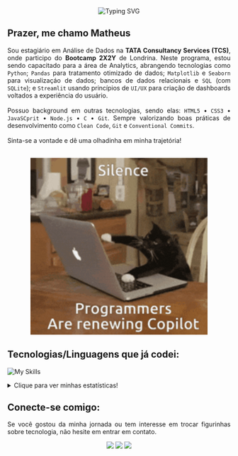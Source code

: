 <div align="center">
  <img src="https://readme-typing-svg.herokuapp.com?font=Poppins&size=60&duration=2500&pause=1000&center=true&vCenter=true&width=750&height=100&lines=Ol%C3%A1!+Seja+bem+vindo(a)!;Veja+minha+jornada!" alt="Typing SVG" />
</div>

<h2>Prazer, me chamo <strong>Matheus</strong></h2>

<p align="justify">Sou estagiário em Análise de Dados na <strong>TATA Consultancy Services (TCS)</strong>, onde participo do <strong>Bootcamp 2X2Y</strong> de Londrina. Neste programa, estou sendo capacitado para a área de Analytics, abrangendo tecnologias como <code>Python</code>; <code>Pandas</code> para tratamento otimizado de dados; <code>Matplotlib</code> e <code>Seaborn</code> para visualizaçáo de dados; bancos de dados relacionais e <code>SQL</code> (com <code>SQLite</code>); e <code>Streamlit</code> usando princípios de <code>UI/UX</code> para criação de dashboards voltados a experiência do usuário.<br><br>Possuo background em outras tecnologias, sendo elas: <code>HTML5</code> • <code>CSS3</code> • <code>JavaSCprit</code> • <code>Node.js</code> • <code>C</code> • <code>Git</code>. Sempre valorizando boas práticas de desenvolvimento como <code>Clean Code</code>, <code>Git</code> e <code>Conventional Commits</code>.<br><br>Sinta-se a vontade e dê uma olhadinha em minha trajetória!</p>

<br>

<div align="center">
  <img src="./img/cat-programmer.gif" alt="meme de gato digitando em compuatdor" width="400px">
</div>

<h2 align="left">Tecnologias/Linguagens que já codei:</h2>

![My Skills](https://go-skill-icons.vercel.app/api/icons?i=c,html,css,js,nodejs,git,python,pandas,numpy,matplotlib,seaborn,streamlit&titles=true)


<details>
  <summary>Clique para ver minhas estatísticas!</summary>

  <div align="center">
    <table>
      <tr>
        <td align="center">
          <img src="https://github-readme-stats.vercel.app/api?username=MatheusVenturaNellessen&show_icons=true&theme=github_dark&rank_icon=percentile&locale=pt-br&custom_title=Estatísticas+Gerais+(GitHub)" />
        </td>
        <td align="center">
          <img src="./img/analytics-cat.gif" width="auto"/>
        </td>
      </tr>
      <tr>
        <td align="center">
          <img src="https://github-readme-stats.vercel.app/api/top-langs/?username=MatheusVenturaNellessen&layout=pie&theme=github_dark&locale=pt-br&custom_title=Top+Linguagens+(GitHub)" />
        </td>
        <td align="center">
          <img src="https://github-readme-stats.vercel.app/api/wakatime?username=dev_matheusvn&theme=github_dark&locale=pt-br&custom_title=Distribuição+Percentual+das+Linguagens+(WakaTime)" /><br>
          <p align="left">Para mais detalhes, acesse: <a href="https://wakatime.com/@dev_matheusvn" target="_blank">wakatime.com/@dev_matheusvn</a></p>
        </td>
      </tr>
    </table>
  </div>
</details>


<h2 align="left">Conecte-se comigo:</h2>

<p align="justify">Se você gostou da minha jornada ou tem interesse em trocar figurinhas sobre tecnologia, não hesite em entrar em contato.</p>
<div align="center">
  <a href="mailto:ti.matheus.v.n@gmail.com?subject=Nova%20conex%C3%A3o%20no%20Github&body=Ol%C3%A1,%20acabei%20de%20me%20conectar%20contigo%20no%20Github!" target="_blank"><img src="https://img.shields.io/badge/Gmail-D14836?style=for-the-badge&logo=gmail&logoColor=white"></a>
  <a href="https://wa.me/+554399567105" target="_blank"><img src="https://img.shields.io/badge/WhatsApp-25D366?style=for-the-badge&logo=whatsapp&logoColor=white"></a>
  <a href="https://linkedin.com/in/matheus-ventura-nellessen" target="_blank"><img src="https://img.shields.io/badge/LinkedIn-0077B5?style=for-the-badge&logo=linkedin&logoColor=white"></a>
</div>
